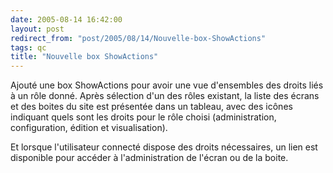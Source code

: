 ```yaml
---
date: 2005-08-14 16:42:00
layout: post
redirect_from: "post/2005/08/14/Nouvelle-box-ShowActions"
tags: qc
title: "Nouvelle box ShowActions"
---
```


Ajouté une box ShowActions pour avoir une vue d'ensembles des droits liés à
un rôle donné. Après sélection d'un des rôles existant, la liste des écrans et
des boites du site est présentée dans un tableau, avec des icônes indiquant
quels sont les droits pour le rôle choisi (administration, configuration,
édition et visualisation).

Et lorsque l'utilisateur connecté dispose des droits nécessaires, un lien
est disponible pour accéder à l'administration de l'écran ou de la boite.
